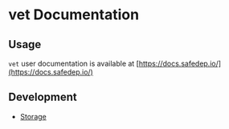 # vet Documentation

## Usage

`vet` user documentation is available at [https://docs.safedep.io/](https://docs.safedep.io/)

## Development

- [Storage](./storage.md)
